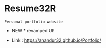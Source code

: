 # Resume32R 
```` 
Personal portfolio website
````

* NEW * revamped UI! 

* Link : https://anandur32.github.io/Portfolio/
